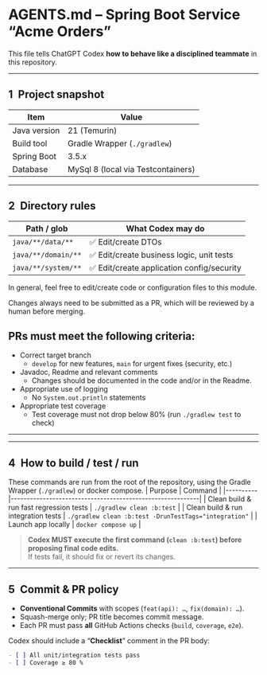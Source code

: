 # AGENTS.md – Spring Boot Service “Acme Orders”

This file tells ChatGPT Codex **how to behave like a disciplined teammate** in this repository.

---

## 1 Project snapshot
| Item                 | Value                                                    |
|----------------------|----------------------------------------------------------|
| Java version         | 21 (Temurin)                                             |
| Build tool           | Gradle Wrapper (`./gradlew`)                             |
| Spring Boot          | 3.5.x                                                    |
| Database             | MySql 8 (local via Testcontainers)                       |

---

## 2 Directory rules
| Path / glob                | What Codex may do                                |
|----------------------------|--------------------------------------------------|
| `java/**/data/**`          | ✅ Edit/create DTOs                               |
| `java/**/domain/**`        | ✅ Edit/create business logic, unit tests         |
| `java/**/system/**`        | ✅ Edit/create application config/security        |


In general, feel free to edit/create code or configuration files to this module. 

Changes always need to be submitted as a PR, which will be reviewed by a human before merging.

## PRs must meet the following criteria:
* Correct target branch
  * `develop` for new features, `main` for urgent fixes (security, etc.)
* Javadoc, Readme and relevant comments
  * Changes should be documented in the code and/or in the Readme.
* Appropriate use of logging
  * No `System.out.println` statements
* Appropriate test coverage
  * Test coverage must not drop below 80% (run `./gradlew test` to check)

---


[//]: # (## 3 Code style & conventions)

[//]: # (1. **Formatter** – use [Spring Java-Format] &#40;run with `./mvnw spring-javaformat:apply`&#41;.)

[//]: # (2. **Null-safety** – apply `@NonNull`/`@Nullable` annotations from `jakarta.annotation`.)

[//]: # (3. **Logging** – use `org.slf4j.Logger` via Lombok’s `@Slf4j`; no `System.out.println`.)

[//]: # (4. **Exceptions** – prefer custom subclasses of `ApiException` &#40;in `orders-api`&#41;.)

[//]: # (5. **Testing**)

[//]: # (    * Unit → JUnit 5 + AssertJ + Mockito.)

[//]: # (    * Integration → Spring Boot Test + Testcontainers.)

[//]: # (    * Coverage must stay **≥ 80 %** &#40;`./mvnw verify -Pcoverage`&#41;.)

---

## 4 How to build / test / run
These commands are run from the root of the repository, using the Gradle Wrapper (`./gradlew`) or docker compose.
| Purpose  | Command                                                   |
|----------|-----------------------------------------------------------|
| Clean build & run fast regression tests | `./gradlew clean :b:test` |
| Clean build & run integration tests | `./gradlew clean :b:test -DrunTestTags="integration"` |
| Launch app locally            | `docker compose up` |

> **Codex MUST execute the first command (`clean :b:test`) before proposing final code edits.**  
> If tests fail, it should fix or revert its changes.

---

## 5 Commit & PR policy
* **Conventional Commits** with scopes (`feat(api): …`, `fix(domain): …`).
* Squash-merge only; PR title becomes commit message.
* Each PR must pass **all** GitHub Actions checks (`build`, `coverage`, `e2e`).

Codex should include a “**Checklist**” comment in the PR body:

```markdown
- [ ] All unit/integration tests pass
- [ ] Coverage ≥ 80 %
